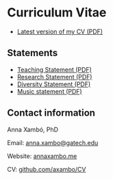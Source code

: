 # Curriculum Vitae

* [Latest version of my CV (PDF)](https://github.com/axambo/CV/blob/master/Xambo.CV.pdf?raw=true)

## Statements

* [Teaching Statement (PDF)]()
* [Research Statement (PDF)]()
* [Diversity Statement (PDF)]()
* [Music statement (PDF)]()

## Contact information

Anna Xambó, PhD

Email: anna.xambo@gatech.edu

Website: [annaxambo.me](http://annaxambo.me)

CV: [github.com/axambo/CV](https://github.com/axambo/CV/)